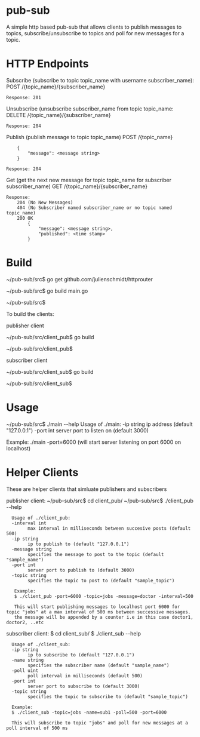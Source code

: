 # pub-sub
A simple http based pub-sub that allows clients to publish messages to topics, subscribe/unsubscribe to topics and poll for new messages for a topic.

# HTTP Endpoints
Subscribe (subscribe to topic topic_name with username subscriber_name):
    POST /{topic_name}/{subscriber_name}
    
    Response: 201

Unsubscribe (unsubscribe subscriber_name from topic topic_name:
    DELETE /{topic_name}/{subscriber_name} 
    
    Response: 204
    
Publish (publish message to topic topic_name)
    POST /{topic_name}
    
        {
            "message": <message string>
        }
        
    Response: 204

Get (get the next new message for topic topic_name for subscriber subscriber_name)
    GET /{topic_name}/{subscriber_name}
    
    Response:
        204 (No New Messages)
        404 (No Subscriber named subscriber_name or no topic named topic_name)
        200 OK
            {
                "message": <message string>,
                "published": <time stamp>
            }
# Build
  ~/pub-sub/src$ go get github.com/julienschmidt/httprouter
  
  ~/pub-sub/src$ go build main.go
  
  ~/pub-sub/src$ 

  To build the clients:
  
  publisher client
  
  ~/pub-sub/src/client_pub$ go build
  
  ~/pub-sub/src/client_pub$

  subscriber client
  
  ~/pub-sub/src/client_sub$ go build
  
  ~/pub-sub/src/client_sub$ 
            
# Usage
   ~/pub-sub/src$ ./main --help
   Usage of ./main:
   -ip string
    	 ip address (default "127.0.0.1")
   -port int
    	 server port to listen on (default 3000)

   Example: 
       ./main -port=6000 (will start server listening on port 6000 on localhost)
       
# Helper Clients
  These are helper clients that simluate publishers and subscribers
  
  publisher client:
      ~/pub-sub/src$ cd client_pub/
      ~/pub-sub/src$ ./client_pub --help
      
      Usage of ./client_pub:
      -interval int
    	    max interval in milliseconds between succesive posts (default 500)
      -ip string
    	    ip to publish to (default "127.0.0.1")
      -message string
    	    specifies the message to post to the topic (default "sample_name")
      -port int
    	    server port to publish to (default 3000)
      -topic string
    	    specifies the topic to post to (default "sample_topic")

       Example:
       $ ./client_pub -port=6000 -topic=jobs -message=doctor -interval=500
       
       This will start publishing messages to localhost port 6000 for topic "jobs" at a max interval of 500 ms between successive messages.
       the message will be appended by a counter i.e in this case doctor1, doctor2, ..etc
       
  subscriber client:
      $ cd client_sub/
      $ ./client_sub --help
      
      Usage of ./client_sub:
      -ip string
    	    ip to subscribe to (default "127.0.0.1")
      -name string
    	    specifies the subscriber name (default "sample_name")
      -poll uint
    	    poll interval in milliseconds (default 500)
      -port int
    	    server port to subscribe to (default 3000)
      -topic string
    	    specifies the topic to subscribe to (default "sample_topic")

      Example:
      $ ./client_sub -topic=jobs -name=sub1 -poll=500 -port=6000
      
      This will subscribe to topic "jobs" and poll for new messages at a poll interval of 500 ms
